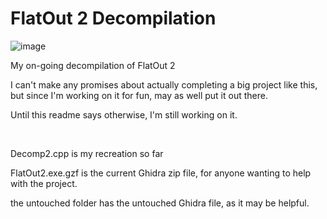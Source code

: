 # FlatOut 2 Decompilation
![image](https://github.com/ZackWilde27/FlatOut-2-decomp/assets/115175938/bf663310-558a-4638-8623-208c6d775c39)

My on-going decompilation of FlatOut 2

I can't make any promises about actually completing a big project like this, but since I'm working on it for fun, may as well put it out there.

Until this readme says otherwise, I'm still working on it.

<br>

Decomp2.cpp is my recreation so far

FlatOut2.exe.gzf is the current Ghidra zip file, for anyone wanting to help with the project.

the untouched folder has the untouched Ghidra file, as it may be helpful.
